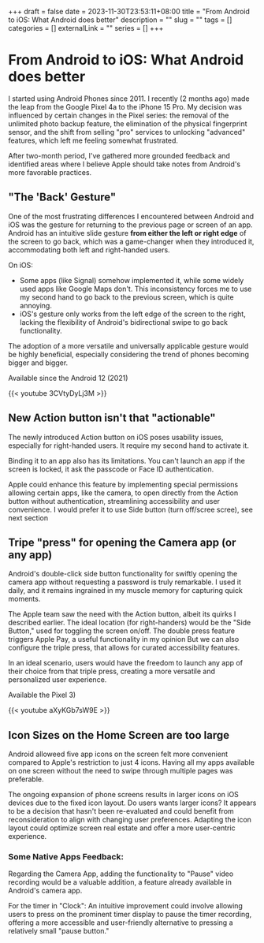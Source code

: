 +++ 
draft = false
date = 2023-11-30T23:53:11+08:00
title = "From Android to iOS: What Android does better"
description = ""
slug = "" 
tags = []
categories = []
externalLink = ""
series = []
+++

# From Android to iOS: What Android does better


I started using Android Phones since 2011. I recently (2 months ago) made the leap from the Google Pixel 4a to the iPhone 15 Pro. My decision was influenced by certain changes in the Pixel series: the removal of the unlimited photo backup feature, the elimination of the physical fingerprint sensor, and the shift from selling "pro" services to unlocking "advanced" features, which left me feeling somewhat frustrated.

After two-month period, I've gathered more grounded feedback and identified areas where I believe Apple should take notes from Android's more favorable practices.


## "The 'Back' Gesture"

One of the most frustrating differences I encountered between Android and iOS was the gesture for returning to the previous page or screen of an app. Android has an intuitive slide gesture **from either the left or right edge** of the screen to go back, which was a game-changer when they introduced it, accommodating both left and right-handed users.

On iOS:
- Some apps (like Signal) somehow implemented it, while some widely used apps like Google Maps don't. This inconsistency forces me to use my second hand to go back to the previous screen, which is quite annoying.
- iOS's gesture only works from the left edge of the screen to the right, lacking the flexibility of Android's bidirectional swipe to go back functionality.

The adoption of a more versatile and universally applicable gesture would be highly beneficial, especially considering the trend of phones becoming bigger and bigger.

Available since the Android 12 (2021)

{{< youtube 3CVtyDyLj3M >}}


## New Action button isn't that "actionable"
The newly introduced Action button on iOS poses usability issues, especially for right-handed users. It require my second hand to activate it. 

Binding it to an app also has its limitations. You can't launch an app if the screen is locked, it ask the passcode or Face ID authentication. 

Apple could enhance this feature by implementing special permissions allowing certain apps, like the camera, to open directly from the Action button without authentication, streamlining accessibility and user convenience.
I would prefer it to use Side button (turn off/scree scree), see next section 

## Tripe "press" for opening the Camera app (or any app)
Android's double-click side button functionality for swiftly opening the camera app without requesting a password is truly remarkable. I used it daily, and it remains ingrained in my muscle memory for capturing quick moments.

The Apple team saw the need with the Action button, albeit  its  quirks I described earlier. The ideal location (for right-handers) would be the "Side Button," used for toggling the screen on/off. 
The double press feature triggers Apple Pay, a useful functionality in my opinion
But we can also configure the  triple press, that  allows for curated accessibility features. 

In an ideal scenario, users would have the freedom to launch any app of their choice from that triple press, creating a more versatile and personalized user experience.
 
Available the Pixel 3)

{{< youtube aXyKGb7sW9E >}}


## Icon Sizes on the Home Screen are too large
Android alloweed five app icons on the screen felt more convenient compared to Apple's restriction to just 4 icons. Having all my apps available on one screen without the need to swipe through multiple pages was preferable.

The ongoing expansion of phone screens results in larger icons on iOS devices due to the fixed icon layout. Do users wants larger icons? It appears to be a decision that hasn't been re-evaluated and could benefit from reconsideration to align with changing user preferences. Adapting the icon layout could optimize screen real estate and offer a more user-centric experience.

### Some Native Apps Feedback:
Regarding the Camera App, adding the functionality to "Pause" video recording would be a valuable addition, a feature already available in Android's camera app. 

For the timer in "Clock": An intuitive improvement could involve allowing users to press on the prominent timer display to pause the timer recording, offering a more accessible and user-friendly alternative to pressing a relatively small "pause button."

